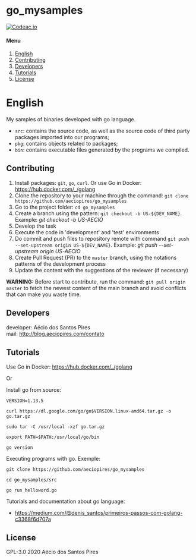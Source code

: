 # go_mysamples

[![Codeac.io](https://static.codeac.io/badges/2-142351717.svg)](https://app.codeac.io/github/aeciopires/go_mysamples)

[English]: #english
[Contributing]: #contributing
[Developers]: #developers
[Tutorials]: #tutorials
[License]: #license

#### Menu

1. [English][English]
2. [Contributing][Contributing]
3. [Developers][Developers]
4. [Tutorials][Tutorials]
5. [License][License]

# English

My samples of binaries developed with go language.

* `src`: contains the source code, as well as the source code of third party packages imported into our programs;
* `pkg`: contains objects related to packages;
* `bin`: contains executable files generated by the programs we compiled.

## Contributing

1. Install packages: `git`, `go`, `curl`. Or use Go in Docker: https://hub.docker.com/_/golang
2. Clone the repository to your machine through the command: `git clone https://github.com/aeciopires/go_mysamples`
3. Go to the project folder: `cd go_mysamples`
4. Create a branch using the pattern: `git checkout -b US-${DEV_NAME}`. Example: *git checkout -b US-AECIO*
5. Develop the task
6. Execute the code in 'development' and 'test' environments
7. Do commit and push files to repository remote with command `git push --set-upstream origin US-${DEV_NAME}`. Example: *git push --set-upstream origin US-AECIO*
8. Create Pull Request (PR) to the `master` branch, using the notations patterns of the development process
9. Update the content with the suggestions of the reviewer (if necessary)

**WARNING:** Before start to contribute, run the command: `git pull origin master` to fetch the newest content of the main branch and avoid conflicts that can make you waste time.

## Developers

developer: Aécio dos Santos Pires<br>
mail: http://blog.aeciopires.com/contato

## Tutorials

Use Go in Docker: https://hub.docker.com/_/golang

Or

Install go from source:

```
VERSION=1.13.5

curl https://dl.google.com/go/go$VERSION.linux-amd64.tar.gz -o go.tar.gz

sudo tar -C /usr/local -xzf go.tar.gz

export PATH=$PATH:/usr/local/go/bin

go version
```

Executing programs with go. Exemple:

```
git clone https://github.com/aeciopires/go_mysamples

cd go_mysamples/src

go run helloword.go
```

Tutorials and documentation about go language:

* https://medium.com/@denis_santos/primeiros-passos-com-golang-c3368f6d707a


## License

GPL-3.0 2020 Aécio dos Santos Pires



